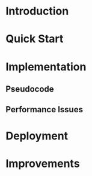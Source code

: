 # Introduction

# Quick Start

# Implementation

## Pseudocode

## Performance Issues

# Deployment

# Improvements
